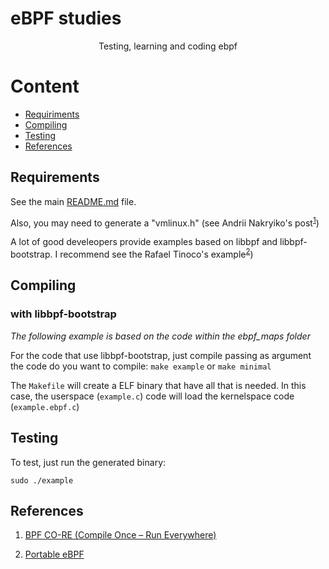 # eBPF studies
<p align="center">Testing, learning and coding ebpf</p>

Content
=================
<!--ts-->
   * [Requiriments](#Requiriments)
   * [Compiling](#Compiling)
   * [Testing](#Testing)
   * [References](#References)
<!--te-->


## Requirements
See the main [README.md](../README.md) file.

Also, you may need to generate a "vmlinux.h" (see Andrii Nakryiko's post<sup>[1](https://nakryiko.com/posts/bpf-portability-and-co-re/)</sup>)

A lot of good develeopers provide examples based on libbpf and libbpf-bootstrap. I recommend see the Rafael Tinoco's example<sup>[2](https://github.com/rafaeldtinoco/portablebpf)</sup>)

## Compiling
### with libbpf-bootstrap 
*The following example is based on the code within the ebpf_maps folder*

For the code that use libbpf-bootstrap, just compile passing as argument the code do you want to compile:
`make example`
or
`make minimal`

The `Makefile` will create a ELF binary that have all that is needed. In this case, the userspace (`example.c`) code will load the kernelspace code (`example.ebpf.c`)

## Testing
To test, just run the generated binary:

    sudo ./example

## References
1. [BPF CO-RE (Compile Once – Run Everywhere)](https://nakryiko.com/posts/bpf-portability-and-co-re/)

2. [Portable eBPF](https://github.com/rafaeldtinoco/portablebpf)